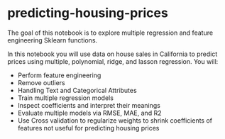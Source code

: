 # predicting-housing-prices

The goal of this notebook is to explore multiple regression and feature engineering Sklearn functions.

In this notebook you will use data on house sales in California to predict prices using multiple, polynomial, ridge, and lasson regression. You will:
* Perform feature engineering
* Remove outliers
* Handling Text and Categorical Attributes
* Train multiple regression models 
* Inspect coefficients and interpret their meanings
* Evaluate multiple models via RMSE, MAE, and R2
* Use Cross validation to regularize weights to shrink coefficients of features not useful for predicting housing prices